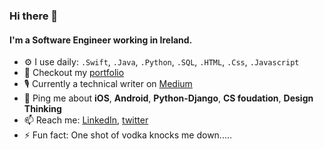 ### Hi there 👋

#### I'm a Software Engineer working in Ireland.

- ⚙️ I use daily: `.Swift`, `.Java`, `.Python`, `.SQL`, `.HTML`, `.Css`, `.Javascript`
- 🌱 Checkout my [portfolio](http://www.leeqii.com/)
- 🎙 Currently a technical writer on [Medium](https://medium.com/@lee5187415)
- 💬 Ping me about **iOS**, **Android**, **Python-Django**, **CS foudation**, **Design Thinking**
- 📫 Reach me: [LinkedIn](https://www.linkedin.com/in/lee-qi/), [twitter](https://twitter.com/leefromireland)
- ⚡️ Fun fact: One shot of vodka knocks me down.....
